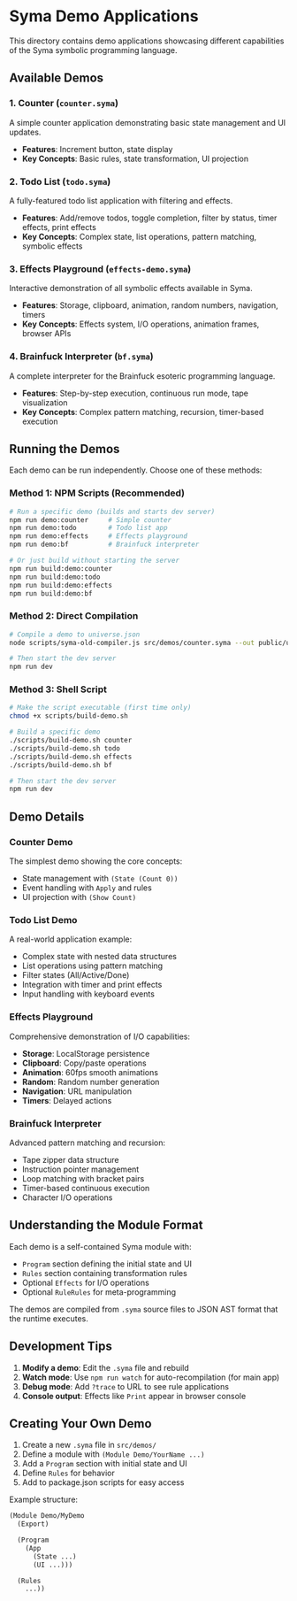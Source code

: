 # Syma Demo Applications

This directory contains demo applications showcasing different capabilities of the Syma symbolic programming language.

## Available Demos

### 1. Counter (`counter.syma`)
A simple counter application demonstrating basic state management and UI updates.
- **Features**: Increment button, state display
- **Key Concepts**: Basic rules, state transformation, UI projection

### 2. Todo List (`todo.syma`)
A fully-featured todo list application with filtering and effects.
- **Features**: Add/remove todos, toggle completion, filter by status, timer effects, print effects
- **Key Concepts**: Complex state, list operations, pattern matching, symbolic effects

### 3. Effects Playground (`effects-demo.syma`)
Interactive demonstration of all symbolic effects available in Syma.
- **Features**: Storage, clipboard, animation, random numbers, navigation, timers
- **Key Concepts**: Effects system, I/O operations, animation frames, browser APIs

### 4. Brainfuck Interpreter (`bf.syma`)
A complete interpreter for the Brainfuck esoteric programming language.
- **Features**: Step-by-step execution, continuous run mode, tape visualization
- **Key Concepts**: Complex pattern matching, recursion, timer-based execution

## Running the Demos

Each demo can be run independently. Choose one of these methods:

### Method 1: NPM Scripts (Recommended)

```bash
# Run a specific demo (builds and starts dev server)
npm run demo:counter     # Simple counter
npm run demo:todo        # Todo list app
npm run demo:effects     # Effects playground
npm run demo:bf          # Brainfuck interpreter

# Or just build without starting the server
npm run build:demo:counter
npm run build:demo:todo
npm run build:demo:effects
npm run build:demo:bf
```

### Method 2: Direct Compilation

```bash
# Compile a demo to universe.json
node scripts/syma-old-compiler.js src/demos/counter.syma --out public/universe.json --pretty

# Then start the dev server
npm run dev
```

### Method 3: Shell Script

```bash
# Make the script executable (first time only)
chmod +x scripts/build-demo.sh

# Build a specific demo
./scripts/build-demo.sh counter
./scripts/build-demo.sh todo
./scripts/build-demo.sh effects
./scripts/build-demo.sh bf

# Then start the dev server
npm run dev
```

## Demo Details

### Counter Demo
The simplest demo showing the core concepts:
- State management with `(State (Count 0))`
- Event handling with `Apply` and rules
- UI projection with `(Show Count)`

### Todo List Demo
A real-world application example:
- Complex state with nested data structures
- List operations using pattern matching
- Filter states (All/Active/Done)
- Integration with timer and print effects
- Input handling with keyboard events

### Effects Playground
Comprehensive demonstration of I/O capabilities:
- **Storage**: LocalStorage persistence
- **Clipboard**: Copy/paste operations
- **Animation**: 60fps smooth animations
- **Random**: Random number generation
- **Navigation**: URL manipulation
- **Timers**: Delayed actions

### Brainfuck Interpreter
Advanced pattern matching and recursion:
- Tape zipper data structure
- Instruction pointer management
- Loop matching with bracket pairs
- Timer-based continuous execution
- Character I/O operations

## Understanding the Module Format

Each demo is a self-contained Syma module with:
- `Program` section defining the initial state and UI
- `Rules` section containing transformation rules
- Optional `Effects` for I/O operations
- Optional `RuleRules` for meta-programming

The demos are compiled from `.syma` source files to JSON AST format that the runtime executes.

## Development Tips

1. **Modify a demo**: Edit the `.syma` file and rebuild
2. **Watch mode**: Use `npm run watch` for auto-recompilation (for main app)
3. **Debug mode**: Add `?trace` to URL to see rule applications
4. **Console output**: Effects like `Print` appear in browser console

## Creating Your Own Demo

1. Create a new `.syma` file in `src/demos/`
2. Define a module with `(Module Demo/YourName ...)`
3. Add a `Program` section with initial state and UI
4. Define `Rules` for behavior
5. Add to package.json scripts for easy access

Example structure:
```lisp
(Module Demo/MyDemo
  (Export)

  (Program
    (App
      (State ...)
      (UI ...)))

  (Rules
    ...))
```